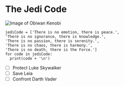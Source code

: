 # The Jedi Code

![Image of Obiwan Kenobi](https://api.time.com/wp-content/uploads/2015/12/star-wars-episode-iii-revenge-of-the-sith-obi-wan.jpg)

```
jediCode = ['There is no emotion, there is peace.',
'There is no ignorance, there is knowledge.',
'There is no passion, there is serenity.',
'There is no chaos, there is harmony.',
'There is no death, there is the Force.']
for code in jediCode:
  print(code + '\n')
```
- [ ] Protect Luke Skywalker
- [ ] Save Leia
- [ ] Confront Darth Vader
